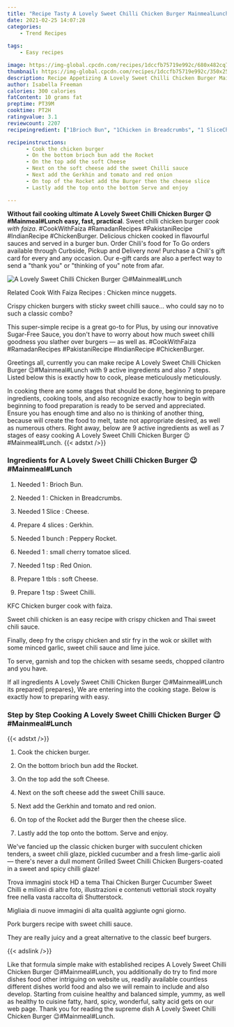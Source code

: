 ```yaml
---
title: "Recipe Tasty A Lovely Sweet Chilli Chicken Burger MainmealLunch"
date: 2021-02-25 14:07:28
categories:
    - Trend Recipes
    
tags:
    - Easy recipes

image: https://img-global.cpcdn.com/recipes/1dccfb75719e992c/680x482cq70/a-lovely-sweet-chilli-chicken-burger-😉mainmeallunch-recipe-main-photo.jpg
thumbnail: https://img-global.cpcdn.com/recipes/1dccfb75719e992c/350x250cq70/a-lovely-sweet-chilli-chicken-burger-😉mainmeallunch-recipe-main-photo.jpg
description: Recipe Appetizing A Lovely Sweet Chilli Chicken Burger MainmealLunch with 9 ingredients and 7 stages of easy cooking.
author: Isabella Freeman
calories: 300 calories
fatContent: 10 grams fat
preptime: PT39M
cooktime: PT2H
ratingvalue: 3.1
reviewcount: 2207
recipeingredient: ["1Brioch Bun", "1Chicken in Breadcrumbs", "1 SliceCheese", "4 slicesGerkhin", "1 bunchPeppery Rocket", "1small cherry tomatoe sliced", "1 tspRed Onion", "1 tblssoft Cheese", "1 tspSweet Chilli"]

recipeinstructions: 
      - Cook the chicken burger 
      - On the bottom brioch bun add the Rocket 
      - On the top add the soft Cheese 
      - Next on the soft cheese add the sweet Chilli sauce 
      - Next add the Gerkhin and tomato and red onion 
      - On top of the Rocket add the Burger then the cheese slice 
      - Lastly add the top onto the bottom Serve and enjoy

---
```




**Without fail cooking ultimate A Lovely Sweet Chilli Chicken Burger 😉#Mainmeal#Lunch easy, fast, practical**. Sweet chilli chicken burger *cook with faiza*. #CookWithFaiza #RamadanRecipes #PakistaniRecipe #IndianRecipe #ChickenBurger. Delicious chicken cooked in flavourful sauces and served in a burger bun. Order Chili&#39;s food for To Go orders available through Curbside, Pickup and Delivery now! Purchase a Chili&#39;s gift card for every and any occasion. Our e-gift cards are also a perfect way to send a &#34;thank you&#34; or &#34;thinking of you&#34; note from afar.


![A Lovely Sweet Chilli Chicken Burger 😉#Mainmeal#Lunch](https://img-global.cpcdn.com/recipes/1dccfb75719e992c/680x482cq70/a-lovely-sweet-chilli-chicken-burger-😉mainmeallunch-recipe-main-photo.jpg "A Lovely Sweet Chilli Chicken Burger 😉#Mainmeal#Lunch")



Related Cook With Faiza Recipes : Chicken mince nuggets.

Crispy chicken burgers with sticky sweet chilli sauce… who could say no to such a classic combo?

This super-simple recipe is a great go-to for Plus, by using our innovative Sugar-Free Sauce, you don&#39;t have to worry about how much sweet chilli goodness you slather over burgers — as well as. #CookWithFaiza #RamadanRecipes #PakistaniRecipe #IndianRecipe #ChickenBurger.


Greetings all, currently you can make recipe A Lovely Sweet Chilli Chicken Burger 😉#Mainmeal#Lunch with 9 active ingredients and also 7 steps. Listed below this is exactly how to cook, please meticulously meticulously.

In cooking there are some stages that should be done, beginning to prepare ingredients, cooking tools, and also recognize exactly how to begin with beginning to food preparation is ready to be served and appreciated. Ensure you has enough time and also no is thinking of another thing, because will create the food to melt, taste not appropriate desired, as well as numerous others. Right away, below are 9 active ingredients as well as 7 stages of easy cooking A Lovely Sweet Chilli Chicken Burger 😉#Mainmeal#Lunch.
{{< adstxt />}}

### Ingredients for A Lovely Sweet Chilli Chicken Burger 😉#Mainmeal#Lunch


1. Needed 1 : Brioch Bun.

1. Needed 1 : Chicken in Breadcrumbs.

1. Needed 1 Slice : Cheese.

1. Prepare 4 slices : Gerkhin.

1. Needed 1 bunch : Peppery Rocket.

1. Needed 1 : small cherry tomatoe sliced.

1. Needed 1 tsp : Red Onion.

1. Prepare 1 tbls : soft Cheese.

1. Prepare 1 tsp : Sweet Chilli.


KFC Chicken burger cook with faiza.

Sweet chili chicken is an easy recipe with crispy chicken and Thai sweet chili sauce.

Finally, deep fry the crispy chicken and stir fry in the wok or skillet with some minced garlic, sweet chili sauce and lime juice.

To serve, garnish and top the chicken with sesame seeds, chopped cilantro and you have.


If all ingredients A Lovely Sweet Chilli Chicken Burger 😉#Mainmeal#Lunch its prepared| prepares}, We are entering into the cooking stage. Below is exactly how to preparing with easy.

### Step by Step Cooking A Lovely Sweet Chilli Chicken Burger 😉#Mainmeal#Lunch

{{< adstxt />}}


1. Cook the chicken burger.



1. On the bottom brioch bun add the Rocket.



1. On the top add the soft Cheese.



1. Next on the soft cheese add the sweet Chilli sauce.



1. Next add the Gerkhin and tomato and red onion.



1. On top of the Rocket add the Burger then the cheese slice.



1. Lastly add the top onto the bottom. Serve and enjoy.




We&#39;ve fancied up the classic chicken burger with succulent chicken tenders, a sweet chili glaze, pickled cucumber and a fresh lime-garlic aioli — there&#39;s never a dull moment Grilled Sweet Chilli Chicken Burgers-coated in a sweet and spicy chilli glaze!

Trova immagini stock HD a tema Thai Chicken Burger Cucumber Sweet Chilli e milioni di altre foto, illustrazioni e contenuti vettoriali stock royalty free nella vasta raccolta di Shutterstock.

Migliaia di nuove immagini di alta qualità aggiunte ogni giorno.

Pork burgers recipe with sweet chilli sauce.

They are really juicy and a great alternative to the classic beef burgers.


{{< adslink />}}

Like that formula simple make with established recipes A Lovely Sweet Chilli Chicken Burger 😉#Mainmeal#Lunch, you additionally do try to find more dishes food other intriguing on website us, readily available countless different dishes world food and also we will remain to include and also develop. Starting from cuisine healthy and balanced simple, yummy, as well as healthy to cuisine fatty, hard, spicy, wonderful, salty acid gets on our web page. Thank you for reading the supreme dish A Lovely Sweet Chilli Chicken Burger 😉#Mainmeal#Lunch.
